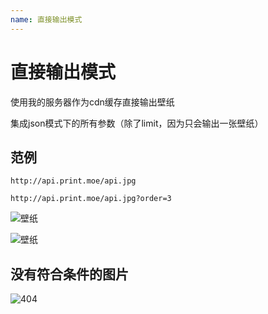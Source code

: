 ```yaml
---
name: 直接输出模式
---
```


# 直接输出模式

使用我的服务器作为cdn缓存直接输出壁纸

集成json模式下的所有参数（除了limit，因为只会输出一张壁纸）

## 范例 

```
http://api.print.moe/api.jpg

http://api.print.moe/api.jpg?order=3 
```

![壁纸](http://api.print.moe/api.jpg)

![壁纸](http://api.print.moe/api.jpg?order=3)

## 没有符合条件的图片

![404](http://api.print.moe/api.jpg?order=3&tag=efsefsedfeefeefdesfef)
